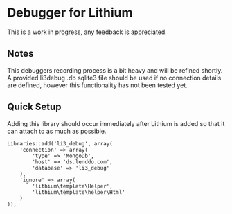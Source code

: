 # Debugger for Lithium

This is a work in progress, any feedback is appreciated.

## Notes

This debuggers recording process is a bit heavy and will be refined shortly. A provided li3debug
.db sqlite3 file should be used if no connection details are defined,
however this functionality has not been tested yet.

## Quick Setup

Adding this library should occur immediately after Lithium is added so that it can attach to as
much as possible.

    Libraries::add('li3_debug', array(
        'connection' => array(
            'type' => 'MongoDb',
            'host' => 'ds.lenddo.com',
            'database' => 'li3_debug'
        ),
        'ignore' => array(
            'lithium\template\Helper',
            'lithium\template\helper\Html'
        )
    ));